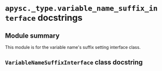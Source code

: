 # `apysc._type.variable_name_suffix_interface` docstrings

## Module summary

This module is for the variable name's suffix setting interface class.

## `VariableNameSuffixInterface` class docstring